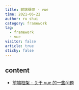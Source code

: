 ```yaml
---
title: 前端框架 - vue
time: 2021-06-22
author: ru shui
category: framework
tag:
  - framework
  - vue
visitor: false
article: true
sticky: false
---
```


## content

- [ 前端框架 - 关于 vue 的一些问题](./1_vue2-insight.md)